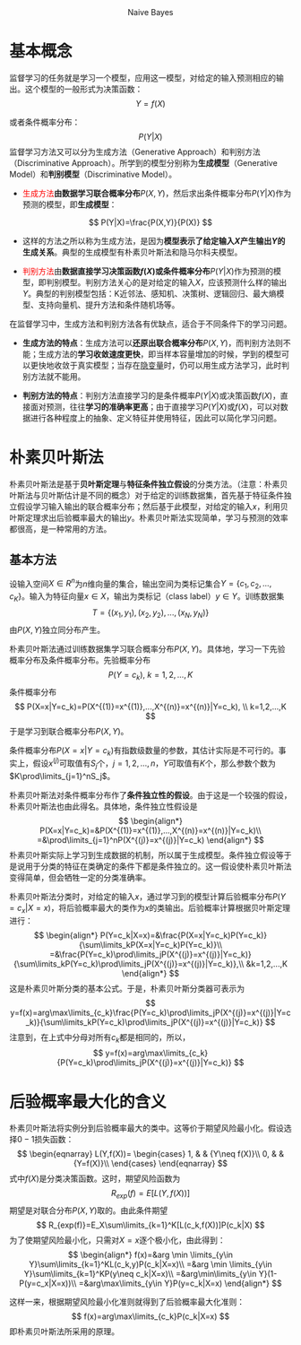 <center>Naive Bayes</center>

# 基本概念

监督学习的任务就是学习一个模型，应用这一模型，对给定的输入预测相应的输出。这个模型的一般形式为决策函数：
$$
Y=f(X)
$$

或者条件概率分布：
$$
P(Y|X)
$$
监督学习方法又可以分为生成方法（Generative Approach）和判别方法（Discriminative Approach）。所学到的模型分别称为**生成模型**（Generative Model）和**判别模型**（Discriminative Model）。

- <font color=red>生成方法</font>**由数据学习联合概率分布**$P(X,Y)$，然后求出条件概率分布$P(Y|X)$作为预测的模型，即**生成模型**：

$$
P(Y|X)=\frac{P(X,Y)}{P(X)}
$$

- 这样的方法之所以称为生成方法，是因为**模型表示了给定输入$X$产生输出$Y$的生成关系**。典型的生成模型有朴素贝叶斯法和隐马尔科夫模型。

- <font color=red>判别方法</font>由**数据直接学习决策函数$f(X)$或条件概率分布**$P(Y|X)$作为预测的模型，即判别模型。判别方法关心的是对给定的输入$X$，应该预测什么样的输出$Y$。典型的判别模型包括：K近邻法、感知机、决策树、逻辑回归、最大熵模型、支持向量机、提升方法和条件随机场等。

在监督学习中，生成方法和判别方法各有优缺点，适合于不同条件下的学习问题。

- **生成方法的特点**：生成方法可以**还原出联合概率分布**$P(X,Y)$，而判别方法则不能；生成方法的**学习收敛速度更快**，即当样本容量增加的时候，学到的模型可以更快地收敛于真实模型；当存在[隐变量](https://www.zhihu.com/question/43216440)时，仍可以用生成方法学习，此时判别方法就不能用。

- **判别方法的特点**：判别方法直接学习的是条件概率$P(Y|X)$或决策函数$f(X)$，直接面对预测，往往**学习的准确率更高**；由于直接学习$P(Y|X)$或$f(X)$，可以对数据进行各种程度上的抽象、定义特征并使用特征，因此可以简化学习问题。

# 朴素贝叶斯法

朴素贝叶斯法是基于**贝叶斯定理**与**特征条件独立假设**的分类方法。（注意：朴素贝叶斯法与贝叶斯估计是不同的概念）对于给定的训练数据集，首先基于特征条件独立假设学习输入输出的联合概率分布；然后基于此模型，对给定的输入$x$，利用贝叶斯定理求出后验概率最大的输出$y$。朴素贝叶斯法实现简单，学习与预测的效率都很高，是一种常用的方法。

## 基本方法

设输入空间$X\in R^n$为$n$维向量的集合，输出空间为类标记集合$Y=\{c_1,c_2,...,c_K\}$。输入为特征向量$x\in X$，输出为类标记（class label）$y\in Y$。训练数据集
$$
T=\{(x_1,y_1),(x_2,y_2),...,(x_N,y_N)\}
$$
由$P(X,Y)$独立同分布产生。

朴素贝叶斯法通过训练数据集学习联合概率分布$P(X,Y)$。具体地，学习一下先验概率分布及条件概率分布。先验概率分布
$$
P(Y=c_k), \ k=1,2,...,K
$$
条件概率分布
$$
P(X=x|Y=c_k)=P(X^{(1)}=x^{(1)},...,X^{(n)}=x^{(n)}|Y=c_k), \\ k=1,2,...,K
$$
于是学习到联合概率分布$P(X,Y)$。

条件概率分布$P(X=x|Y=c_k)$有指数级数量的参数，其估计实际是不可行的。事实上，假设$x^{(j)}$可取值有$S_j$个，$j=1,2,...,n$，$Y$可取值有$K$个，那么参数个数为$K\prod\limits_{j=1}^nS_j$。

朴素贝叶斯法对条件概率分布作了**条件独立性的假设**。由于这是一个较强的假设，朴素贝叶斯法也由此得名。具体地，条件独立性假设是
$$
\begin{align*}
P(X=x|Y=c_k)=&P(X^{(1)}=x^{(1)},...,X^{(n)}=x^{(n)}|Y=c_k)\\
=&\prod\limits_{j=1}^nP(X^{(j)}=x^{(j)}|Y=c_k)
\end{align*}
$$
朴素贝叶斯实际上学习到生成数据的机制，所以属于生成模型。条件独立假设等于是说用于分类的特征在类确定的条件下都是条件独立的。这一假设使朴素贝叶斯法变得简单，但会牺牲一定的分类准确率。

朴素贝叶斯法分类时，对给定的输入$x$，通过学习到的模型计算后验概率分布$P(Y=c_x|X=x)$，将后验概率最大的类作为$x$的类输出。后验概率计算根据贝叶斯定理进行：
$$
\begin{align*}
P(Y=c_k|X=x)=&\frac{P(X=x|Y=c_k)P(Y=c_k)}{\sum\limits_kP(X=x|Y=c_k)P(Y=c_k)}\\
=&\frac{P(Y=c_k)\prod\limits_jP(X^{(j)}=x^{(j)}|Y=c_k)}{\sum\limits_kP(Y=c_k)\prod\limits_jP(X^{(j)}=x^{(j)}|Y=c_k)},\\
&k=1,2,...,K
\end{align*}
$$
这是朴素贝叶斯分类的基本公式。于是，朴素贝叶斯分类器可表示为
$$
y=f(x)=arg\max\limits_{c_k}\frac{P(Y=c_k)\prod\limits_jP(X^{(j)}=x^{(j)}|Y=c_k)}{\sum\limits_kP(Y=c_k)\prod\limits_jP(X^{(j)}=x^{(j)}|Y=c_k)}
$$
注意到，在上式中分母对所有$c_k$都是相同的，所以，
$$
y=f(x)=arg\max\limits_{c_k}{P(Y=c_k)\prod\limits_jP(X^{(j)}=x^{(j)}|Y=c_k)}
$$

# 后验概率最大化的含义

朴素贝叶斯法将实例分到后验概率最大的类中。这等价于期望风险最小化。假设选择$0-1$损失函数：
$$
\begin{eqnarray}
L(Y,f(X))=
\begin{cases}
1, & & {Y\neq f(X)}\\
0, & & {Y=f(X)}\\
\end{cases} 
\end{eqnarray}
$$
式中$f(X)$是分类决策函数。这时，期望风险函数为
$$
R_{exp}(f)=E[L(Y,f(X))]
$$
期望是对联合分布$P(X,Y)$取的。由此条件期望
$$
R_{exp(f)}=E_X\sum\limits_{k=1}^K[L(c_k,f(X))]P(c_k|X)
$$
为了使期望风险最小化，只需对$X=x$逐个极小化，由此得到：
$$
\begin{align*}
f(x)=&arg \min \limits_{y\in Y}\sum\limits_{k=1}^KL(c_k,y)P(c_k|X=x)\\
=&arg \min \limits_{y\in Y}\sum\limits_{k=1}^KP(y\neq c_k|X=x)\\
=&arg\min\limits_{y\in Y}(1-P(y=c_x|X=x))\\
=&arg\max\limits_{y\in Y}P(y=c_k|X=x)
\end{align*}
$$


这样一来，根据期望风险最小化准则就得到了后验概率最大化准则：
$$
f(x)=arg\max\limits_{c_k}P(c_k|X=x)
$$
即朴素贝叶斯法所采用的原理。
